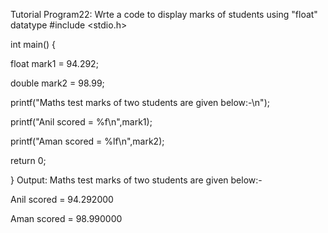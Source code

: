 Tutorial Program22: Wrte a code to display marks of students using "float" datatype
#include <stdio.h>

int main() {

float mark1 = 94.292;

double mark2 = 98.99;

printf("Maths test marks of two students are given below:-\n");

printf("Anil scored = %f\n",mark1);

printf("Aman scored = %lf\n",mark2);

return 0;
    
}
Output: Maths test marks of two students are given below:-

Anil scored = 94.292000

Aman scored = 98.990000

